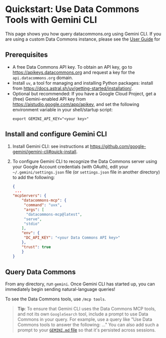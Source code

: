 # Quickstart: Use Data Commons Tools with Gemini CLI

This page shows you how query datacommons.org using Gemini CLI. If you are using a custom Data Commons instance, please see the [User Guide]() for 

## Prerequisites

- A free Data Commons API key. To obtain an API key, go to <https://apikeys.datacommons.org> and request a key for the `api.datacommons.org` domain.
- Install `uv`, a tool for managing and installing Python packages: install from https://docs.astral.sh/uv/getting-started/installation/.
- Optional but recommended: If you have a Google Cloud Project, get a (free) Gemini-enabled API key from <https://aistudio.google.com/app/apikey>, and set the following environment variable in your shell/startup script:
   ```
   export GEMINI_API_KEY="<your key>"
   ```

## Install and configure Gemini CLI

1. Install Gemini CLI: see instructions at https://github.com/google-gemini/gemini-cli#quick-install. 
2. To configure Gemini CLI to recognize the Data Commons server using your Google Account credentials (with OAuth), edit your `~/.gemini/settings.json` file (or `settings.json` file in another directory) to add the following:

    ```json
    {
     ...
    "mcpServers": {
        "datacommons-mcp": {
         "command": "uvx",
         "args": [
          "datacommons-mcp@latest",
         "serve",
         "stdio"
        ],
        "env": {
         "DC_API_KEY": "<your Data Commons API key>"
        },
        "trust": true
        }
    }
    ```
## Query Data Commons

From any directory, run `gemini`. Once Gemini CLI has started up, you can immediately begin sending natural-language queries! 

To see the Data Commons tools, use `/mcp tools`.

> **Tip**: To ensure that Gemini CLI uses the Data Commons MCP tools, and not its own `GoogleSearch` tool, include a prompt to use Data Commons in your query. For example, use a query like "Use Data Commons tools to answer the following: ..."  You can also add such a prompt to your [`GEMINI.md` file](https://codelabs.developers.google.com/gemini-cli-hands-on#9) so that it's persisted across sessions.
